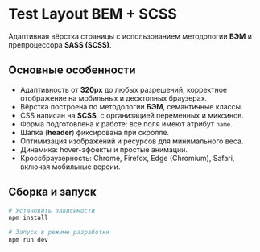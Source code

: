 # Test Layout BEM + SCSS

Адаптивная вёрстка страницы с использованием методологии **БЭМ** и препроцессора **SASS (SCSS)**.  

## Основные особенности
- Адаптивность от **320px** до любых разрешений, корректное отображение на мобильных и десктопных браузерах.
- Вёрстка построена по методологии **БЭМ**, семантичные классы.
- CSS написан на **SCSS**, с организацией переменных и миксинов.
- Форма подготовлена к работе: все поля имеют атрибут `name`.
- Шапка (**header**) фиксирована при скролле.
- Оптимизация изображений и ресурсов для минимального веса.
- Динамика: hover-эффекты и простые анимации.
- Кроссбраузерность: Chrome, Firefox, Edge (Chromium), Safari, включая мобильные версии.

## Сборка и запуск
```bash
# Установить зависимости
npm install

# Запуск в режиме разработки
npm run dev
